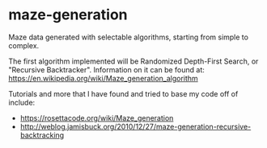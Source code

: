 # maze-generation
Maze data generated with selectable algorithms, starting from simple to complex.

The first algorithm implemented will be Randomized Depth-First Search, or "Recursive Backtracker".
Information on it can be found at: https://en.wikipedia.org/wiki/Maze_generation_algorithm

Tutorials and more that I have found and tried to base my code off of include:
 * https://rosettacode.org/wiki/Maze_generation
 * http://weblog.jamisbuck.org/2010/12/27/maze-generation-recursive-backtracking
